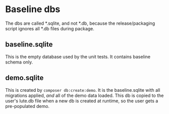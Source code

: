 # Baseline dbs

The dbs are called *.sqlite, and not *.db, because the
release/packaging script ignores all *.db files during package.

## baseline.sqlite

This is the empty database used by the unit tests.  It contains baseline schema only.

## demo.sqlite

This is created by `composer db:create:demo`.  It is the baseline.sqlite with all migrations applied, _and_ all of the demo data loaded.  This db is copied to the user's lute.db file when a new db is created at runtime, so the user gets a pre-populated demo.